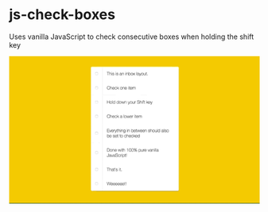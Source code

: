 # js-check-boxes

Uses vanilla JavaScript to check consecutive boxes when holding the shift key

![](js-check-boxes.gif)

